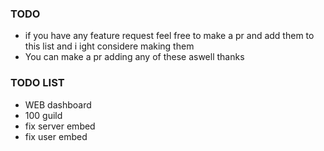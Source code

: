 ### TODO

- if you have any feature request feel free to make a pr and add them to this list and i ight considere making them
- You can make a pr adding any of these aswell thanks

### TODO LIST

- WEB dashboard
- 100 guild
- fix server embed
- fix user embed
